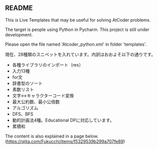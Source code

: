 ## README

This is Live Templates that may be useful for solving AtCoder problems.

The target is people using Python in Pycharm. This project is still under development.

Please open the file named 'Atcoder_python.xml' in folder 'templates'.

現在、28種類のスニペットを入れています。内訳はおおよそ以下の通りです。
* 各種ライブラリのインポート（res）
* 入力13種
* for文
* 辞書型のソート
* 素数リスト
* 文字↔︎キャラクターコード変換
* 最大公約数、最小公倍数
* アルゴリズム
 * DFS、BFS
 * 動的計画法4種。Educational DPに対応しています。
 * 累積和
 
 


The content is also explained in a page below.
(https://qiita.com/Fukucchi/items/f5329539b299a707fe89)
